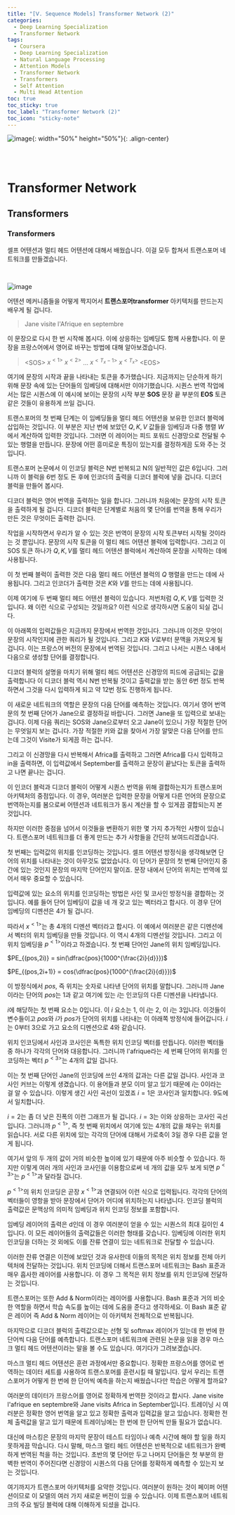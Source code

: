 ```yaml
---
title: "[Ⅴ. Sequence Models] Transformer Network (2)"
categories:
  - Deep Learning Specialization
  - Transformer Network
tags:
  - Coursera
  - Deep Learning Specialization
  - Natural Language Processing
  - Attention Models
  - Transformer Network
  - Transformers
  - Self Attention
  - Multi Head Attention
toc: true
toc_sticky: true
toc_label: "Transformer Network (2)"
toc_icon: "sticky-note"
---
```


![image](https://user-images.githubusercontent.com/55765292/187809649-f4918caf-ae96-4f46-a0cf-42ba990450d9.png){: width="50%" height="50%"}{: .align-center}

<br><br>

# Transformer Network

## Transformers

### Transformers

셀프 어텐션과 멀티 헤드 어텐션에 대해서 배웠습니다. 이걸 모두 합쳐서 트랜스포머 네트워크를 만들겠습니다.

<br>

![image](https://user-images.githubusercontent.com/55765292/194745779-ca56dad2-bc7a-48bc-b0bf-5b4b432fe2e6.png)

어텐션 메커니즘들을 어떻게 짝지어서 **트랜스포머transformer** 아키텍처를 만드는지 배우게 될 겁니다.

> Jane visite l'Afrique en septembre

이 문장으로 다시 한 번 시작해 봅시다. 이에 상응하는 임베딩도 함께 사용합니다. 이 문장을 프랑스어에서 영어로 바꾸는 방법에 대해 알아보겠습니다.

> \<SOS> $x^{<1>}$ $x^{<2>}$ $\dots$ $x^{< T_x-1>}$ $x^{< T_x>}$ \<EOS>

여기에 문장의 시작과 끝을 나타내는 토큰을 추가했습니다. 지금까지는 단순하게 하기 위해 문장 속에 있는 단어들의 임베딩에 대해서만 이야기했습니다. 시퀀스 번역 작업에서는 많은 시퀀스에 이 예시에 보이는 문장의 시작 부분 **SOS** 문장 끝 부분의 **EOS** 토큰 같은 것들이 유용하게 쓰일 겁니다.

트랜스포머의 첫 번째 단계는 이 임베딩들을 멀티 헤드 어텐션을 보유한 인코더 블럭에 삽입하는 것입니다. 이 부분은 지난 번에 보았던 $Q, K, V$ 값들을 임베딩과 다중 행렬 $W$에서 계산하여 입력한 것입니다. 그러면 이 레이어는 피드 포워드 신경망으로 전달될 수 있는 행렬을 만듭니다. 문장에 어떤 흥미로운 특징이 있는지를 결정하게끔 도와 주는 것입니다.

트랜스포머 논문에서 이 인코딩 블럭은 N번 반복되고 N의 일반적인 값은 6입니다. 그러니까 이 블럭을 6번 정도 돈 후에 인코더의 출력을 디코더 블럭에 넣을 겁니다. 디코더 블럭을 만들어 봅시다.

디코더 블럭은 영어 번역을 출력하는 일을 합니다. 그러니까 처음에는 문장의 시작 토큰을 출력하게 될 겁니다. 디코더 블럭은 단계별로 처음의 몇 단어를 번역을 통해 우리가 만든 것은 무엇이든 출력한 겁니다.

작업을 시작하면서 우리가 알 수 있는 것은 번역이 문장의 시작 토큰부터 시작될 것이라는 것 뿐입니다. 문장의 시작 토큰을 이 멀티 헤드 어텐션 블럭에 입력합니다. 그리고 이 SOS 토큰 하나가 $Q, K, V$를 멀티 헤드 어텐션 블럭에서 계산하여 문장을 시작하는 데에 사용됩니다.

이 첫 번째 블럭이 출력한 것은 다음 멀티 헤드 어텐션 블럭의 $Q$ 행렬을 만드는 데에 사용됩니다. 그리고 인코더가 출력한 것은 $K$와 $V$를 만드는 데에 사용됩니다.

이제 여기에 두 번째 멀티 헤드 어텐션 블럭이 있습니다. 저번처럼 $Q, K, V$를 입력한 것입니다. 왜 이런 식으로 구성되는 것일까요? 이런 식으로 생각하시면 도움이 되실 겁니다.

이 아래쪽의 입력값들은 지금까지 문장에서 번역한 것입니다. 그러니까 이것은 무엇이 문장의 시작인지에 관한 쿼리가 될 것입니다. 그리고 $K$와 $V$로부터 문맥을 가져오게 될 겁니다. 이는 프랑스어 버전의 문장에서 번역된 것입니다. 그리고 나서는 시퀀스 내에서 다음으로 생성할 단어를 결정합니다.

디코더 블럭의 설명을 마치기 위해 멀티 헤드 어텐션은 신경망의 피드에 공급되는 값을 출력합니다 이 디코더 블럭 역시 N번 반복될 것이고 출력값을 받는 동안 6번 정도 반복하면서 그것을 다시 입력하게 되고 약 12번 정도 진행하게 됩니다.

이 새로운 네트워크의 역할은 문장의 다음 단어를 예측하는 것입니다. 여기서 영어 번역문의 첫 번째 단어가 Jane으로 결정하길 바랍니다. 그러면 Jane을 또 입력으로 보내는 겁니다. 이제 다음 쿼리는 SOS와 Jane으로부터 오고 Jane이 있으니 가장 적절한 단어는 무엇일지 보는 겁니다. 가장 적절한 키와 값을 찾아서 가장 알맞은 다음 단어를 만드는데 그것이 Visite가 되게끔 하는 겁니다.

그리고 이 신경망을 다시 반복해서 Africa를 출력하고 그러면 Africa를 다시 입력하고 in을 출력하면, 이 입력값에서 September를 출력하고 문장이 끝났다는 토큰을 출력하고 나면 끝나는 겁니다.

이 인코더 블럭과 디코더 블럭이 어떻게 시퀀스 번역을 위해 결합하는지가 트랜스포머 아키텍처의 중점입니다. 이 경우, 여러분은 입력한 문장을 어떻게 다른 언어의 문장으로 번역하는지를 봄으로써 어텐션과 네트워크가 동시 계산을 할 수 있게끔 결합되는지 본 것입니다.

하지만 이러한 중점을 넘어서 이것들을 변환하기 위한 몇 가지 추가적인 사항이 있습니다. 트랜스포머 네트워크를 더 좋게 만드는 추가 사항들을 간단히 보여드리겠습니다.

첫 번째는 입력값의 위치를 인코딩하는 것입니다. 셀프 어텐션 방정식을 생각해보면 단어의 위치를 나타내는 것이 아무것도 없었습니다. 이 단어가 문장의 첫 번째 단어인지 중간에 있는 것인지 문장의 마지막 단어인지 말이죠. 문장 내에서 단어의 위치는 번역에 있어서 매우 중요할 수 있습니다.

입력값에 있는 요소의 위치를 인코딩하는 방법은 사인 및 코사인 방정식을 결합하는 것입니다. 예를 들어 단어 임베딩이 값을 네 개 갖고 있는 벡터라고 합시다. 이 경우 단어 임베딩의 디멘션은 4가 될 겁니다.

따라서 $x^{<1>}$는 총 4개의 디멘션 벡터라고 합시다. 이 예에서 여러분은 같은 디멘션에서 벡터의 위치 임베딩을 만들 것입니다. 이 역시 4개의 디멘션일 것입니다. 그리고 이 위치 임베딩을 $p^{<1>}$이라고 하겠습니다. 첫 번째 단어인 Jane의 위치 임베딩입니다.

$PE_{(pos,2i)} = sin(\dfrac{pos}{1000^{\frac{2i}{d}}})$

$PE_{(pos,2i+1)} = cos(\dfrac{pos}{1000^{\frac{2i}{d}}})$

이 방정식에서 $pos$, 즉 위치는 숫자로 나타낸 단어의 위치를 말합니다. 그러니까 Jane이라는 단어의 $pos$는 1과 같고 여기에 있는 $i$는 인코딩의 다른 디멘션을 나타냅니다.

$i$에 해당하는 첫 번째 요소는 0입니다. 이 $i$ 요소는 1, 이 $i$는 2, 이 $i$는 3입니다. 이것들이 변수들이고 $pos$와 $i$가 $pos$가 단어의 위치를 나타내는 이 아래쪽 방정식에 들어갑니다. $i$는 0부터 3으로 가고 요소의 디멘션으로 4와 같습니다.

위치 인코딩에서 사인과 코사인은 독특한 위치 인코딩 벡터를 만듭니다. 이러한 벡터들 중 하나가 각각의 단어와 대응합니다. 그러니까 l'afrique라는 세 번째 단어의 위치를 인코딩하는 벡터 $p^{<3>}$는 4개의 값일 겁니다.

이는 첫 번째 단어인 Jane의 인코딩에 쓰인 4개의 값과는 다른 값일 겁니다. 사인과 코사인 커브는 이렇게 생겼습니다. 이 용어들과 분모 이미 알고 있기 때문에 $i$는 0이라는 걸 알 수 있습니다. 이렇게 생긴 사인 곡선이 있겠죠 $i=1$은 코사인과 일치합니다. 9도에서 일치합니다.

$i=2$는 좀 더 낮은 진폭의 이런 그래프가 될 겁니다. $i=3$는 이와 상응하는 코사인 곡선입니다. 그러니까 $p^{<1>}$, 즉 첫 번째 위치에서 여기에 있는 4개의 값을 채우는 위치를 읽습니다. 서로 다른 위치에 있는 각각의 단어에 대해서 가로축이 3일 경우 다른 값을 얻게 됩니다.

여기서 앞의 두 개의 값이 거의 비슷한 높이에 있기 때문에 아주 비슷할 수 있습니다. 하지만 이렇게 여러 개의 사인과 코사인을 이용함으로써 네 개의 값을 모두 보게 되면 $p^{<3>}$는 $p^{<1>}$과 달라질 겁니다.

$p^{<1>}$의 위치 인코딩은 곧장 $x^{<1>}$과 연결되어 이런 식으로 입력됩니다. 각각의 단어의 벡터들이 영항을 받아 문장에서 단어가 어디에 위치하는지 나타냅니다. 인코딩 블럭의 출력값은 문맥상의 의미적 임베딩과 위치 인코딩 정보를 포함합니다.

임베딩 레이어의 출력은 d인데 이 경우 여러분이 얻을 수 있는 시퀀스의 최대 길이인 4입니다. 이 모든 레이어들의 출력값들은 이러한 형태를 갖습니다. 임베딩에 이러한 위치 인코딩을 더하는 것 외에도 이를 잔류 연결이 있는 네트워크로 전달할 수 있습니다.

이러한 잔류 연결은 이전에 보았던 것과 유사한데 이들의 목적은 위치 정보를 전체 아키텍처에 전달하는 것입니다. 위치 인코딩에 더해서 트랜스포머 네트워크는 Bash 표준과 매우 흡사한 레이어를 사용합니다. 이 경우 그 목적은 위치 정보를 위치 인코딩에 전달하는 것입니다.

트랜스포머는 또한 Add & Norm이라는 레이어를 사용합니다. Bash 표준과 거의 비슷한 역할을 하면서 학습 속도를 높이는 데에 도움을 준다고 생각하세요. 이 Bash 표준 같은 레이어 즉 Add & Norm 레이어는 이 아키텍처 전체적으로 반복됩니다.

마지막으로 디코더 블럭의 출력값으로는 선형 및 softmax 레이어가 있는데 한 번에 한 단어씩 다음 단어를 예측합니다. 트랜스포머 네트워크에 관련된 논문을 읽을 경우 마스크 멀티 헤드 어텐션이라는 말을 볼 수도 있습니다. 여기다가 그려보겠습니다.

마스크 멀티 헤드 어텐션은 훈련 과정에서만 중요합니다. 정확한 프랑스어를 영어로 번역하는 데이터 세트를 사용하여 트랜스포머를 훈련시킬 때 말입니다. 앞서 우리는 트랜스포머가 어떻게 한 번에 한 단어씩 예측을 하는지 배웠습니다만 학습은 어떻게 할까요?

여러분의 데이터가 프랑스어를 영어로 정확하게 번역한 것이라고 합시다. Jane visite l'afrique en septembre와 Jane visits Africa in September입니다. 트레이닝 시 여러분은 정확한 영어 번역을 알고 있고 정확한 출력과 입력값을 알고 있습니다. 정확한 전체 출력값을 알고 있기 때문에 트레이닝에는 한 번에 한 단어씩 만들 필요가 없습니다.

대신에 마스킹은 문장의 마지막 문장이 테스트 타임이나 예측 시간에 해야 할 일을 하지 못하게끔 막습니다. 다시 말해, 마스크 멀티 헤드 어텐션은 반복적으로 네트워크가 완벽하게 번역된 척을 하는 것입니다. 초반의 몇 단어만 두고 나머지 단어들은 첫 부분의 완벽한 번역이 주어진다면 신경망이 시퀀스의 다음 단어를 정확하게 예측할 수 있는지 보는 것입니다.

여기까지가 트랜스포머 아키텍처를 요약한 것입니다. 여러분이 원하는 것이 페이퍼 어텐션이므로 이 모델의 여러 가지 새로운 버전이 있을 수 있습니다. 이제 트랜스포머 네트워크의 주요 빌딩 블럭에 대해 이해하게 되셨을 겁니다.
